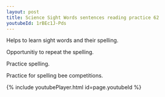 ```yaml
---
layout: post
title: Science Sight Words sentences reading practice 62
youtubeId: 1rBEc1J-Pds
---
```

 
 
Helps to learn sight words and their spelling.

Opportunitiy to repeat the spelling. 

Practice spelling. 
 
Practice for spelling bee competitions. 
 
{% include youtubePlayer.html id=page.youtubeId %}
 
 
